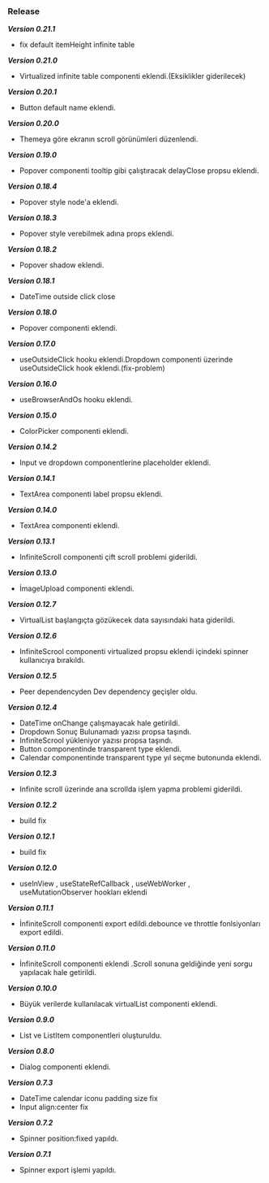 ### Release

**_Version 0.21.1_**

- fix default itemHeight infinite table

**_Version 0.21.0_**

- Virtualized infinite table componenti eklendi.(Eksiklikler giderilecek)

**_Version 0.20.1_**

- Button default name eklendi.

**_Version 0.20.0_**

- Themeya göre ekranın scroll görünümleri düzenlendi.

**_Version 0.19.0_**

- Popover componenti tooltip gibi çalıştıracak delayClose propsu eklendi.

**_Version 0.18.4_**

- Popover style node'a eklendi.

**_Version 0.18.3_**

- Popover style verebilmek adına props eklendi.

**_Version 0.18.2_**

- Popover shadow eklendi.

**_Version 0.18.1_**

- DateTime outside click close

**_Version 0.18.0_**

- Popover componenti eklendi.

**_Version 0.17.0_**

- useOutsideClick hooku eklendi.Dropdown componenti üzerinde useOutsideClick hook eklendi.(fix-problem)

**_Version 0.16.0_**

- useBrowserAndOs hooku eklendi.

**_Version 0.15.0_**

- ColorPicker componenti eklendi.

**_Version 0.14.2_**

- Input ve dropdown componentlerine placeholder eklendi.

**_Version 0.14.1_**

- TextArea componenti label propsu eklendi.

**_Version 0.14.0_**

- TextArea componenti eklendi.

**_Version 0.13.1_**

- InfiniteScroll componenti çift scroll problemi giderildi.

**_Version 0.13.0_**

- İmageUpload componenti eklendi.

**_Version 0.12.7_**

- VirtualList başlangıçta gözükecek data sayısındaki hata giderildi.

**_Version 0.12.6_**

- InfiniteScrool componenti virtualized propsu eklendi içindeki spinner kullanıcıya bırakıldı.

**_Version 0.12.5_**

- Peer dependencyden Dev dependency geçişler oldu.

**_Version 0.12.4_**

- DateTime onChange çalışmayacak hale getirildi.
- Dropdown Sonuç Bulunamadı yazısı propsa taşındı.
- InfiniteScrool yükleniyor yazısı propsa taşındı.
- Button componentinde transparent type eklendi.
- Calendar componentinde transparent type yıl seçme butonunda eklendi.

**_Version 0.12.3_**

- Infinite scroll üzerinde ana scrollda işlem yapma problemi giderildi.

**_Version 0.12.2_**

- build fix

**_Version 0.12.1_**

- build fix

**_Version 0.12.0_**

- useInView , useStateRefCallback , useWebWorker , useMutationObserver hookları eklendi

**_Version 0.11.1_**

- İnfiniteScroll componenti export edildi.debounce ve throttle fonlsiyonları export edildi.

**_Version 0.11.0_**

- İnfiniteScroll componenti eklendi .Scroll sonuna geldiğinde yeni sorgu yapılacak hale getirildi.

**_Version 0.10.0_**

- Büyük verilerde kullanılacak virtualList componenti eklendi.

**_Version 0.9.0_**

- List ve ListItem componentleri oluşturuldu.

**_Version 0.8.0_**

- Dialog componenti eklendi.

**_Version 0.7.3_**

- DateTime calendar iconu padding size fix
- Input align:center fix

**_Version 0.7.2_**

- Spinner position:fixed yapıldı.

**_Version 0.7.1_**

- Spinner export işlemi yapıldı.
